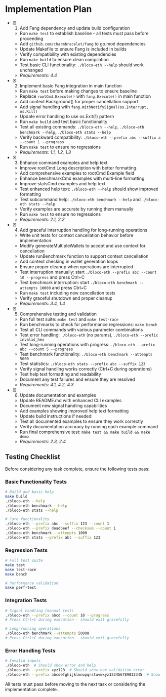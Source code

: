 # Implementation Plan

- [x] 1. Add Fang dependency and update build configuration
  - Run `make test` to establish baseline - all tests must pass before proceeding
  - Add `github.com/charmbracelet/fang` to go.mod dependencies
  - Update Makefile to ensure Fang is included in builds
  - Verify compatibility with existing dependencies
  - Run `make build` to ensure clean compilation
  - Test basic CLI functionality: `./bloco-eth --help` should work unchanged
  - _Requirements: 4.4_

- [x] 2. Implement basic Fang integration in main function
  - Run `make test` before making changes to ensure baseline
  - Replace `rootCmd.Execute()` with `fang.Execute()` in main function
  - Add context.Background() for proper cancellation support
  - Add signal handling with `fang.WithNotifySignal(os.Interrupt, os.Kill)`
  - Update error handling to use os.Exit(1) pattern
  - Run `make build` and test basic functionality
  - Test all existing commands: `./bloco-eth --help`, `./bloco-eth benchmark --help`, `./bloco-eth stats --help`
  - Verify backward compatibility: `./bloco-eth --prefix abc --suffix a --count 1 --progress`
  - Run `make test` to ensure no regressions
  - _Requirements: 1.1, 1.2, 1.3_

- [x] 3. Enhance command examples and help text
  - Improve rootCmd Long description with better formatting
  - Add comprehensive examples to rootCmd Example field
  - Enhance benchmarkCmd examples with multi-line formatting
  - Improve statsCmd examples and help text
  - Test enhanced help text: `./bloco-eth --help` should show improved formatting
  - Test subcommand help: `./bloco-eth benchmark --help` and `./bloco-eth stats --help`
  - Verify examples are accurate by running them manually
  - Run `make test` to ensure no regressions
  - _Requirements: 2.1, 2.2_

- [x] 4. Add graceful interruption handling for long-running operations
  - Write unit tests for context cancellation behavior before implementation
  - Modify generateMultipleWallets to accept and use context for cancellation
  - Update runBenchmark function to support context cancellation
  - Add context checking in wallet generation loops
  - Ensure proper cleanup when operations are interrupted
  - Test interruption manually: start `./bloco-eth --prefix abc --count 10 --progress` and press Ctrl+C
  - Test benchmark interruption: start `./bloco-eth benchmark --attempts 10000` and press Ctrl+C
  - Run `make test` including new cancellation tests
  - Verify graceful shutdown and proper cleanup
  - _Requirements: 3.4, 1.4_

- [x] 5. Comprehensive testing and validation
  - Run full test suite: `make test` and `make test-race`
  - Run benchmarks to check for performance regressions: `make bench`
  - Test all CLI commands with various parameter combinations
  - Test error handling: `./bloco-eth` (no params), `./bloco-eth --prefix invalid_hex`
  - Test long-running operations with progress: `./bloco-eth --prefix abc --count 5 --progress`
  - Test benchmark functionality: `./bloco-eth benchmark --attempts 5000`
  - Test statistics: `./bloco-eth stats --prefix abc --suffix 123`
  - Verify signal handling works correctly (Ctrl+C during operations)
  - Test help text formatting and readability
  - Document any test failures and ensure they are resolved
  - _Requirements: 4.1, 4.2, 4.3_

- [x] 6. Update documentation and examples
  - Update README.md with enhanced CLI examples
  - Document new signal handling capabilities
  - Add examples showing improved help text formatting
  - Update build instructions if needed
  - Test all documented examples to ensure they work correctly
  - Verify documentation accuracy by running each example command
  - Run final comprehensive test: `make test && make build && make demo`
  - _Requirements: 2.3, 2.4_

## Testing Checklist

Before considering any task complete, ensure the following tests pass:

### Basic Functionality Tests
```bash
# Build and basic help
make build
./bloco-eth --help
./bloco-eth benchmark --help  
./bloco-eth stats --help

# Core functionality
./bloco-eth --prefix abc --suffix 123 --count 1
./bloco-eth --prefix deadbeef --checksum --count 1
./bloco-eth benchmark --attempts 1000
./bloco-eth stats --prefix abc --suffix 123
```

### Regression Tests
```bash
# Full test suite
make test
make test-race
make bench

# Performance validation
make perf-test
```

### Integration Tests
```bash
# Signal handling (manual test)
./bloco-eth --prefix abcd --count 10 --progress
# Press Ctrl+C during execution - should exit gracefully

# Long-running operations
./bloco-eth benchmark --attempts 50000
# Press Ctrl+C during execution - should exit gracefully
```

### Error Handling Tests
```bash
# Invalid inputs
./bloco-eth  # Should show error and help
./bloco-eth --prefix xyz123  # Should show hex validation error
./bloco-eth --prefix abcdefghijklmnopqrstuvwxyz123456789012345  # Should show length error
```

All tests must pass before moving to the next task or considering the implementation complete.